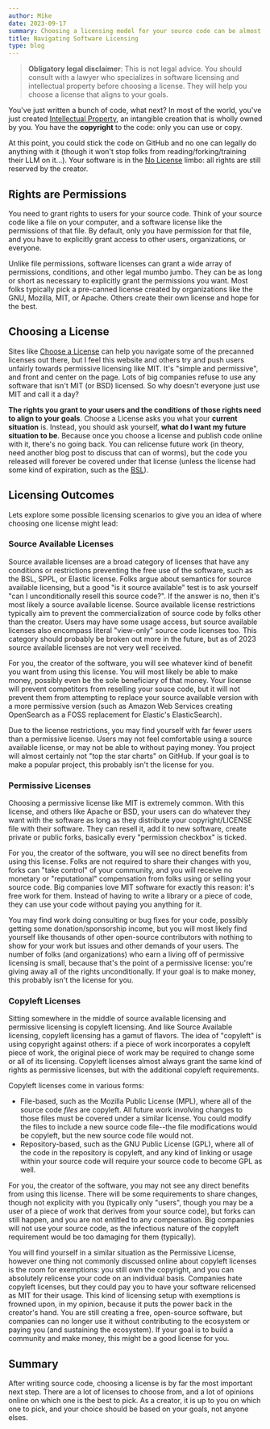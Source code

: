 ```yaml
---
author: Mike
date: 2023-09-17
summary: Choosing a licensing model for your source code can be almost as difficult as writing code.
title: Navigating Software Licensing
type: blog
---
```


> **Obligatory legal disclaimer**:  This is not legal advice.  You should consult with a lawyer who specializes in software licensing and intellectual property before choosing a license.  They will help you choose a license that aligns to your goals.

You've just written a bunch of code, what next?  In most of the world, you've just created [Intellectual Property](https://en.wikipedia.org/wiki/Intellectual_property), an intangible creation that is wholly owned by you.  You have the __copyright__ to the code: only you can use or copy.

At this point, you could stick the code on GitHub and no one can legally do anything with it (though it won't stop folks from reading/forking/training their LLM on it...).  Your software is in the [No License](https://choosealicense.com/no-permission/) limbo: all rights are still reserved by the creator.

## Rights are Permissions

You need to grant rights to users for your source code.  Think of your source code like a file on your computer, and a software license like the permissions of that file.  By default, only you have permission for that file, and you have to explicitly grant access to other users, organizations, or everyone.

Unlike file permissions, software licenses can grant a wide array of permissions, conditions, and other legal mumbo jumbo.  They can be as long or short as necessary to explicitly grant the permissions you want.  Most folks typically pick a pre-canned license created by organizations like the GNU, Mozilla, MIT, or Apache.  Others create their own license and hope for the best.

## Choosing a License

Sites like [Choose a License](https://choosealicense.com/) can help you navigate some of the precanned licenses out there, but I feel this website and others try and push users unfairly towards permissive licensing like MIT.  It's "simple and permissive", and front and center on the page.  Lots of big companies refuse to use any software that isn't MIT (or BSD) licensed.  So why doesn't everyone just use MIT and call it a day?

**The rights you grant to your users and the conditions of those rights need to align to your goals**.  Choose a License asks you what your **current situation** is.  Instead, you should ask yourself, **what do I want my future situation to be**.  Because once you choose a license and publish code online with it, there's no going back.  You can relicense future work (in theory, need another blog post to discuss that can of worms), but the code you released will forever be covered under that license (unless the license had some kind of expiration, such as the [BSL](https://mariadb.com/bsl11/)).

## Licensing Outcomes

Lets explore some possible licensing scenarios to give you an idea of where choosing one license might lead:

### Source Available Licenses

Source available licenses are a broad category of licenses that have any conditions or restrictions preventing the free use of the software, such as the BSL, SPPL, or Elastic license.  Folks argue about semantics for source available licensing, but a good "is it source available" test is to ask yourself "can I unconditionally resell this source code?".  If the answer is no, then it's most likely a source available license.  Source available license restrictions typically aim to prevent the commercialization of source code by folks other than the creator.  Users may have some usage access, but source available licenses also encompass literal "view-only" source code licenses too.  This category should probably be broken out more in the future, but as of 2023 source available licenses are not very well received.

For you, the creator of the software, you will see whatever kind of benefit you want from using this license.  You will most likely be able to make money, possibly even be the sole beneficiary of that money.  Your license will prevent competitors from reselling your souce code, but it will not prevent them from attempting to replace your source available version with a more permissive version (such as Amazon Web Services creating OpenSearch as a FOSS replacement for Elastic's ElasticSearch).

Due to the license restrictions, you may find yourself with far fewer users than a permissive license.  Users may not feel comfortable using a source available license, or may not be able to without paying money.  You project will almost certainly not "top the star charts" on GitHub.  If your goal is to make a popular project, this probably isn't the license for you.

### Permissive Licenses

Choosing a permissive license like MIT is extremely common.  With this license, and others like Apache or BSD, your users can do whatever they want with the software as long as they distribute your copyright/LICENSE file with their software.  They can resell it, add it to new software, create private or public forks, basically every "permission checkbox" is ticked.

For you, the creator of the software, you will see no direct benefits from using this license.  Folks are not required to share their changes with you, forks can "take control" of your community, and you will receive no monetary or "reputational" compensation from folks using or selling your source code.  Big companies love MIT software for exactly this reason: it's free work for them.  Instead of having to write a library or a piece of code, they can use your code without paying you anything for it.

You may find work doing consulting or bug fixes for your code, possibly getting some donation/sponsorship income, but you will most likely find yourself like thousands of other open-source contributors with nothing to show for your work but issues and other demands of your users.  The number of folks (and organizations) who earn a living off of permissive licensing is small, because that's the point of a permissive license: you're giving away all of the rights unconditionally.  If your goal is to make money, this probably isn't the license for you.

### Copyleft Licenses

Sitting somewhere in the middle of source available licensing and permissive licensing is copyleft licensing.  And like Source Available licensing, copyleft licensing has a gamut of flavors.  The idea of "copyleft" is using copyright against others: if a piece of work incorporates a copyleft piece of work, the original piece of work may be required to change some or all of its licensing.  Copyleft licenses almost always grant the same kind of rights as permissive licenses, but with the additional copyleft requirements.

Copyleft licenses come in various forms:

- File-based, such as the Mozilla Public License (MPL), where all of the source code _files_ are copyleft.  All future work involving changes to those files must be covered under a similar license.  You could modify the files to include a new source code file--the file modifications would be copyleft, but the new source code file would not.
- Repository-based, such as the GNU Public License (GPL), where all of the code in the repository is copyleft, and any kind of linking or usage within your source code will require your source code to become GPL as well.

For you, the creator of the software, you may not see any direct benefits from using this license.  There will be some requirements to share changes, though not explicity with you (typically only "users", though you may be a user of a piece of work that derives from your source code), but forks can still happen, and you are not entitled to any compensation.  Big companies will not use your source code, as the infectious nature of the copyleft requirement would be too damaging for them (typically).

You will find yourself in a similar situation as the Permissive License, however one thing not commonly discussed online about copyleft licenses is the room for exemptions:  you still own the copyright, and you can absolutely relicense your code on an individual basis.  Companies hate copyleft licenses, but they could pay you to have your software relicensed as MIT for their usage.  This kind of licensing setup with exemptions is frowned upon, in my opinion, because it puts the power back in the creator's hand.  You are still creating a free, open-source software, but companies can no longer use it without contributing to the ecosystem or paying you (and sustaining the ecosystem).  If your goal is to build a community and make money, this might be a good license for you.

## Summary

After writing source code, choosing a license is by far the most important next step.  There are a lot of licenses to choose from, and a lot of opinions online on which one is the best to pick.  As a creator, it is up to you on which one to pick, and your choice should be based on your goals, not anyone elses.
